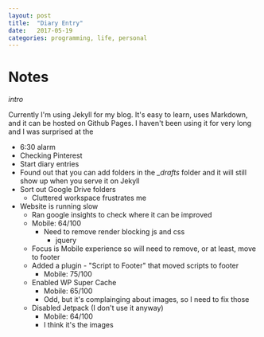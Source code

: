 ```yaml
---
layout: post
title:  "Diary Entry"
date:   2017-05-19
categories: programming, life, personal
---
```

# Notes
*intro*

Currently I'm using Jekyll for my blog. It's easy to learn, uses Markdown, and it can be hosted on Github Pages.
I haven't been using it for very long and I was surprised at the

* 6:30 alarm
* Checking Pinterest
* Start diary entries
* Found out that you can add folders in the *\_drafts* folder and it will still show up when you serve it on Jekyll
* Sort out Google Drive folders
  * Cluttered workspace frustrates me
* Website is running slow
  * Ran google insights to check where it can be improved
  * Mobile: 64/100
    * Need to remove render blocking js and css
      * jquery
  * Focus is Mobile experience so will need to remove, or at least, move to footer
  * Added a plugin - "Script to Footer" that moved scripts to footer
    * Mobile: 75/100
  * Enabled WP Super Cache
    * Mobile: 65/100
    * Odd, but it's complainging about images, so I need to fix those
  * Disabled Jetpack (I don't use it anyway)
    * Mobile: 64/100
    * I think it's the images
